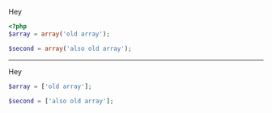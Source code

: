 Hey

```php
<?php
$array = array('old array');
```

```php
$second = array('also old array');
```
-----
Hey

```php
$array = ['old array'];
```

```php
$second = ['also old array'];
```
